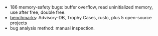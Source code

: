   *  186 memory-safety bugs: buffer overflow, read uninitialized memory, use after free, double free.
  *  [benchmarks](https://github.com/Artisan-Lab/Rust-memory-safety-bugs): Advisory-DB, Trophy Cases, rustc, plus 5 open-source projects 
  *  bug analysis method: manual inspection. 
